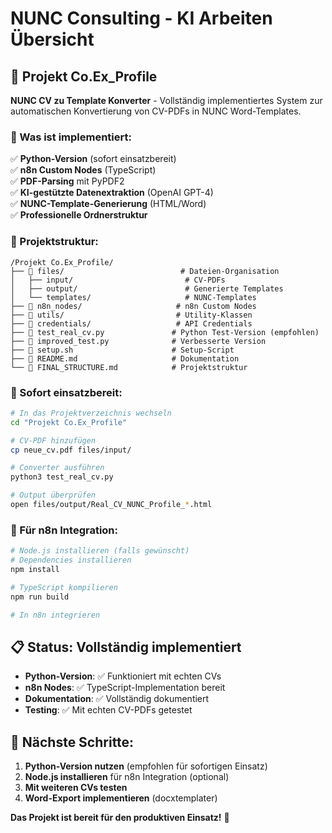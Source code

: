 # NUNC Consulting - KI Arbeiten Übersicht

## 📁 **Projekt Co.Ex_Profile**

**NUNC CV zu Template Konverter** - Vollständig implementiertes System zur automatischen Konvertierung von CV-PDFs in NUNC Word-Templates.

### **🎯 Was ist implementiert:**

✅ **Python-Version** (sofort einsatzbereit)  
✅ **n8n Custom Nodes** (TypeScript)  
✅ **PDF-Parsing** mit PyPDF2  
✅ **KI-gestützte Datenextraktion** (OpenAI GPT-4)  
✅ **NUNC-Template-Generierung** (HTML/Word)  
✅ **Professionelle Ordnerstruktur**  

### **📁 Projektstruktur:**

```
/Projekt Co.Ex_Profile/
├── 📁 files/                          # Dateien-Organisation
│   ├── input/                         # CV-PDFs
│   ├── output/                        # Generierte Templates
│   └── templates/                     # NUNC-Templates
├── 📁 n8n_nodes/                     # n8n Custom Nodes
├── 📁 utils/                         # Utility-Klassen
├── 📁 credentials/                   # API Credentials
├── 📄 test_real_cv.py               # Python Test-Version (empfohlen)
├── 📄 improved_test.py              # Verbesserte Version
├── 📄 setup.sh                      # Setup-Script
├── 📄 README.md                     # Dokumentation
└── 📄 FINAL_STRUCTURE.md            # Projektstruktur
```

### **🚀 Sofort einsatzbereit:**

```bash
# In das Projektverzeichnis wechseln
cd "Projekt Co.Ex_Profile"

# CV-PDF hinzufügen
cp neue_cv.pdf files/input/

# Converter ausführen
python3 test_real_cv.py

# Output überprüfen
open files/output/Real_CV_NUNC_Profile_*.html
```

### **🔧 Für n8n Integration:**

```bash
# Node.js installieren (falls gewünscht)
# Dependencies installieren
npm install

# TypeScript kompilieren
npm run build

# In n8n integrieren
```

## 📋 **Status: Vollständig implementiert**

- **Python-Version**: ✅ Funktioniert mit echten CVs
- **n8n Nodes**: ✅ TypeScript-Implementation bereit
- **Dokumentation**: ✅ Vollständig dokumentiert
- **Testing**: ✅ Mit echten CV-PDFs getestet

## 🎯 **Nächste Schritte:**

1. **Python-Version nutzen** (empfohlen für sofortigen Einsatz)
2. **Node.js installieren** für n8n Integration (optional)
3. **Mit weiteren CVs testen**
4. **Word-Export implementieren** (docxtemplater)

**Das Projekt ist bereit für den produktiven Einsatz!** 🚀

